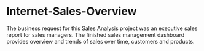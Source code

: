 # Internet-Sales-Overview
The business request for this Sales Analysis project was an executive sales report for sales managers. The finished sales management dashboard provides overview and trends of sales over time, customers and products.
